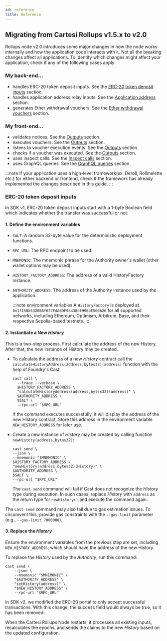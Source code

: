 ```yaml
---
id: reference
title: Reference
---
```


## Migrating from Cartesi Rollups v1.5.x to v2.0

Rollups node v2.0 introduces some major changes in how the node works internally and how the application code interacts with it. Not all the breaking changes affect all applications. To identify which changes might affect your application, check if any of the following cases apply:

### My back-end...
- handles ERC-20 token deposit inputs. See the [ERC-20 token deposit inputs](#erc-20-token-deposit-inputs) section.
- handles application address relay inputs. See the [Application address](#application-address) section.
- generates Ether withdrawal vouchers. See the [Ether withdrawal vouchers](#ether-withdrawal-vouchers) section.

### My front-end...
- validates notices. See the [Outputs](#outputs) section.
- executes vouchers. See the [Outputs](#outputs) section.
- listens to voucher execution events. See the [Outputs](#outputs) section.
- checks if a voucher was executed. See the [Outputs](#outputs) section.
- uses inspect calls. See the [Inspect calls](#inspect-calls) section.
- uses GraphQL queries. See the [GraphQL queries](#graphql-queries) section.

:::note
If your application uses a high-level framework(ex. Deroll, Rollmelette etc.) for either backend or frontend, check if the framework has already implemented the changes described in this guide.
:::

### ERC-20 token deposit inputs

In SDK v1, ERC-20 token deposit inputs start with a 1-byte Boolean field which indicates whether the transfer was successful or not:

#### 1. Define the environment variables

- `SALT`: A random 32-byte value for the deterministic deployment functions.
- `RPC_URL`: The RPC endpoint to be used.
- `MNEMONIC`: The mnemonic phrase for the Authority owner's wallet (other wallet options may be used).
- `HISTORY_FACTORY_ADDRESS`: The address of a valid HistoryFactory instance.
- `AUTHORITY_ADDRESS`: The address of the Authority instance used by the application.

  :::note environment variables
  A `HistoryFactory` is deployed at `0x1f158b5320BBf677FdA89F9a438df99BbE560A26` for all supported networks, including Ethereum, Optimism, Arbitrum, Base, and their respective Sepolia-based testnets.
  :::

#### 2. Instantiate a New _History_

This is a two-step process. First calculate the address of the new History. After that, the new instance of History may be created.

- To calculate the address of a new _History_ contract call the `calculateHistoryAddress(address,bytes32)(address)` function with the help of Foundry's Cast:

  ```shell
  cast call \
    --trace --verbose \
    $HISTORY_FACTORY_ADDRESS \
    "calculateHistoryAddress(address,bytes32)(address)" \
    $AUTHORITY_ADDRESS \
    $SALT \
    --rpc-url "$RPC_URL"
  ```

  If the command executes successfully, it will display the address of the new History contract. Store this address in the environment variable `NEW_HISTORY_ADDRESS` for later use.

- Create a new instance of _History_ may be created by calling function `newHistory(address,bytes32)`:

  ```shell
  cast send \
  --json \
  --mnemonic "$MNEMONIC" \
  $HISTORY_FACTORY_ADDRESS \
  "newHistory(address,bytes32)(History)" \
  $AUTHORITY_ADDRESS \
  $SALT \
  --rpc-url "$RPC_URL"
  ```

  The `cast send` command will fail if Cast does not recognize the _History_ type during execution. In such cases, replace _History_ with `address` as the return type for `newHistory()` and execute the command again.

The `cast send` command may also fail due to gas estimation issues. To circumvent this, provide gas constraints with the `--gas-limit` parameter (e.g., `--gas-limit 7000000`).

#### 3. Replace the _History_

Ensure the environment variables from the previous step are set, including `NEW_HISTORY_ADDRESS`, which should have the address of the new History.

To replace the _History_ used by the _Authority_, run this command:

```shell
cast send \
    --json \
    --mnemonic "$MNEMONIC" \
    "$AUTHORITY_ADDRESS" \
    "setHistory(address)" \
    "$NEW_HISTORY_ADDRESS" \
    --rpc-url "$RPC_URL"
```

In SDK v2, we modified the ERC-20 portal to only accept successful transactions. With this change, the success field would always be true, so it has been removed:

When the Cartesi Rollups Node restarts, it processes all existing inputs, recalculates the epochs, and sends the claims to the new _History_ based on the updated configuration.
